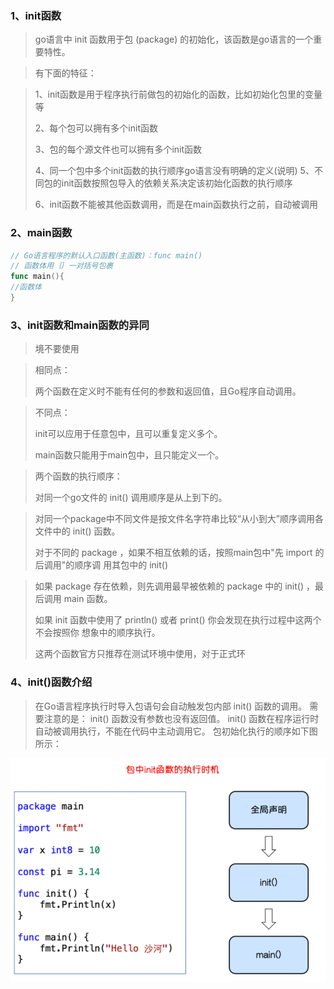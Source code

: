 ### 1、init函数

> go语言中 init 函数用于包 (package) 的初始化，该函数是go语言的一个重要特性。

> 有下面的特征：

> 1、init函数是用于程序执行前做包的初始化的函数，比如初始化包里的变量等 
>
> 2、每个包可以拥有多个init函数 
>
> 3、包的每个源文件也可以拥有多个init函数
>
> 4、同一个包中多个init函数的执行顺序go语言没有明确的定义(说明) 5、不同包的init函数按照包导入的依赖关系决定该初始化函数的执行顺序 
>
> 6、init函数不能被其他函数调用，而是在main函数执行之前，自动被调用

### 2、main函数

```go
// Go语言程序的默认入口函数(主函数)：func main()
// 函数体用｛｝一对括号包裹
func main(){
//函数体
}
```

### 3、init函数和main函数的异同

> 境不要使用

> 相同点：
>
> 两个函数在定义时不能有任何的参数和返回值，且Go程序自动调用。

> 不同点：
>
> init可以应用于任意包中，且可以重复定义多个。
>
> main函数只能用于main包中，且只能定义一个。

> 两个函数的执行顺序：
>
> 对同一个go文件的 init() 调用顺序是从上到下的。

> 对同一个package中不同文件是按文件名字符串比较“从小到大”顺序调用各文件中的 init() 函数。
>
> 对于不同的 package ，如果不相互依赖的话，按照main包中"先 import 的后调用"的顺序调 用其包中的 init()

> 如果 package 存在依赖，则先调用最早被依赖的 package 中的 init() ，最后调用 main 函数。
>
> 如果 init 函数中使用了 println() 或者 print() 你会发现在执行过程中这两个不会按照你 想象中的顺序执行。
>
> 这两个函数官方只推荐在测试环境中使用，对于正式环

### 4、init()函数介绍

> 在Go语言程序执行时导入包语句会自动触发包内部 init() 函数的调用。 需要注意的是： init() 函数没有参数也没有返回值。 init() 函数在程序运行时自动被调用执行，不能在代码中主动调用它。 包初始化执行的顺序如下图所示：

![image-20240304173511304](assets/4.Init函数和main函数/image-20240304173511304.png)





